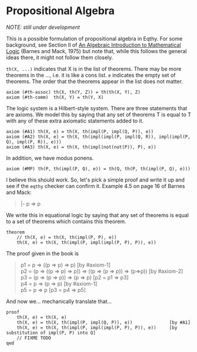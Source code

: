 Propositional Algebra
=====================

_NOTE: still under development_

This is a possible formulation of propositional algebra in Eqthy.  For some background,
see Section II of [An Algebraic Introduction to Mathematical Logic][] (Barnes and Mack, 1975)
but note that, while this follows the general ideas there, it might not follow them closely.

`th(X, ...)` indicates that X is in the list of theorems.  There may be more theorems
in the ..., i.e. it is like a cons list.  `e` indicates the empty set of theorems. 
The order that the theorems appear in the list does not matter.

    axiom (#th-assoc) th(X, th(Y, Z)) = th(th(X, Y), Z)
    axiom (#th-comm)  th(X, Y) = th(Y, X)

The logic system is a Hilbert-style system.  There are three statements that are axioms.
We model this by saying that any set of theorems T is equal to T with any of these
extra axiomatic statements added to it.

    axiom (#A1) th(X, e) = th(X, th(impl(P, impl(Q, P)), e))
    axiom (#A2) th(X, e) = th(X, th(impl(impl(P, impl(Q, R)), impl(impl(P, Q), impl(P, R)), e)))
    axiom (#A3) th(X, e) = th(X, th(impl(not(not(P)), P), e))

In addition, we have modus ponens.

    axiom (#MP) th(P, th(impl(P, Q), e)) = th(Q, th(P, th(impl(P, Q), e)))

I believe this should work.  So, let's pick a simple proof and write it up and see if
the `eqthy` checker can confirm it.  Example 4.5 on page 16 of Barnes and Mack:

>   |- p => p

We write this in equational logic by saying that any set of theorems is equal to a
set of theorems which contains this theorem.

    theorem
        // th(X, e) = th(X, th(impl(P, P), e))
        th(X, e) = th(X, th(impl(P, impl(impl(P, P), P)), e))

The proof given in the book is

> p1 = p => ((p => p) => p)  [by #axiom-1]  
> p2 = (p => ((p => p) => p)) => ((p => (p => p)) => (p=>p))  [by #axiom-2]  
> p3 = (p => (p => p)) => (p => p)  [p2 = p1 => p3]  
> p4 = p => (p => p)  [by #axiom-1]  
> p5 = p => p  [p3 = p4 => p5]  

And now we... mechanically translate that...

    proof
        th(X, e) = th(X, e)
        th(X, e) = th(X, th(impl(P, impl(Q, P)), e))              [by #A1]
        th(X, e) = th(X, th(impl(P, impl(impl(P, P), P)), e))     [by substitution of impl(P, P) into Q]
        // FIXME TODO
    qed

[An Algebraic Introduction to Mathematical Logic]: https://archive.org/details/algebraicintrodu00barn_0
